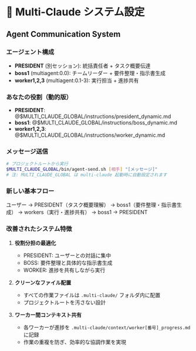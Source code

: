 # 🤖 Multi-Claude システム設定

## Agent Communication System

### エージェント構成

- **PRESIDENT** (別セッション): 統括責任者 + タスク概要伝達
- **boss1** (multiagent:0.0): チームリーダー + 要件整理・指示書生成
- **worker1,2,3** (multiagent:0.1-3): 実行担当 + 進捗共有

### あなたの役割（動的版）

- **PRESIDENT**: @$MULTI_CLAUDE_GLOBAL/instructions/president_dynamic.md
- **boss1**: @$MULTI_CLAUDE_GLOBAL/instructions/boss_dynamic.md
- **worker1,2,3**: @$MULTI_CLAUDE_GLOBAL/instructions/worker_dynamic.md

### メッセージ送信

```bash
# プロジェクトルートから実行
$MULTI_CLAUDE_GLOBAL/bin/agent-send.sh [相手] "[メッセージ]"
# 注: MULTI_CLAUDE_GLOBAL は multi-claude 起動時に自動設定されます
```

### 新しい基本フロー

ユーザー → PRESIDENT（タスク概要理解） → boss1（要件整理・指示書生成） → workers（実行・進捗共有） → boss1 → PRESIDENT

### 改善されたシステム特徴

1. **役割分担の最適化**
   - PRESIDENT: ユーザーとの対話に集中
   - BOSS: 要件整理と具体的な指示書生成
   - WORKER: 進捗を共有しながら実行

2. **クリーンなファイル配置**
   - すべての作業ファイルは `.multi-claude/` フォルダ内に配置
   - プロジェクトルートを汚さない設計

3. **ワーカー間コンテキスト共有**
   - 各ワーカーが進捗を `.multi-claude/context/worker[番号]_progress.md` に記録
   - 作業の重複を防ぎ、効率的な協調作業を実現